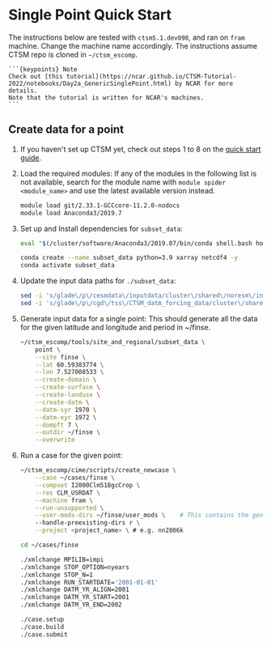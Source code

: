 # Single Point Quick Start
The instructions below are tested with `ctsm5.1.dev098`, and ran on `fram` machine.
Change the machine name accordingly.
The instructions assume CTSM repo is cloned in `~/ctsm_escomp`.

    ```{keypoints} Note
    Check out [this tutorial](https://ncar.github.io/CTSM-Tutorial-2022/notebooks/Day2a_GenericSinglePoint.html) by NCAR for more details.
    Note that the tutorial is written for NCAR's machines.
    ```
## Create data for a point

1. If you haven't set up CTSM yet, check out steps 1 to 8 on the [quick start guide](/CTSM-Norway-Documentation/quick-start/).

2. Load the required modules:
    If any of the modules in the following list is not available, search for the module name with `module spider <module_name>` and use the latest available version instead.

    ```bash
    module load git/2.33.1-GCCcore-11.2.0-nodocs
    module load Anaconda3/2019.7
    ```

3. Set up and Install dependencies for `subset_data`:
    ```bash    
    eval "$(/cluster/software/Anaconda3/2019.07/bin/conda shell.bash hook)"

    conda create --name subset_data python=3.9 xarray netcdf4 -y
    conda activate subset_data
    ```

4. Update the input data paths for `./subset_data`:
    
    ```bash
    sed -i 's/glade\/p\/cesmdata\/inputdata/cluster\/shared\/noresm\/inputdata/' ~/ctsm_escomp/tools/site_and_regional/default_data.cfg
    sed -i 's/glade\/p\/cgd\/tss\/CTSM_datm_forcing_data/cluster\/shared\/noresm\/inputdata\/atm\/datm7/' ~/ctsm_escomp/tools/site_and_regional/default_data.cfg
    ```

5. Generate input data for a single point:
This should generate all the data for the given latitude and longitude and period in ~/finse.
    
    ```bash
    ~/ctsm_escomp/tools/site_and_regional/subset_data \
        point \
        --site finse \
        --lat 60.59383774 \
        --lon 7.527008533 \
        --create-domain \
        --create-surface \
        --create-landuse \
        --create-datm \
        --datm-syr 1970 \
        --datm-eyr 1972 \
        --dompft 7 \
        --outdir ~/finse \
        --overwrite
    ```

6. Run a case for the given point:

    ```bash
    ~/ctsm_escomp/cime/scripts/create_newcase \
        --case ~/cases/finse \
        --compset I2000Clm51BgcCrop \
        --res CLM_USRDAT \
        --machine fram \
        --run-unsupported \
        --user-mods-dirs ~/finse/user_mods \    # This contains the generated namelists and a shell command that CTSM uses to configure your case with the given input data.
        --handle-preexisting-dirs r \
        --project <project_name> \ # e.g. nn2806k

    cd ~/cases/finse

    ./xmlchange MPILIB=impi
    ./xmlchange STOP_OPTION=nyears
    ./xmlchange STOP_N=1
    ./xmlchange RUN_STARTDATE='2001-01-01'
    ./xmlchange DATM_YR_ALIGN=2001
    ./xmlchange DATM_YR_START=2001
    ./xmlchange DATM_YR_END=2002

    ./case.setup
    ./case.build
    ./case.submit
    ```